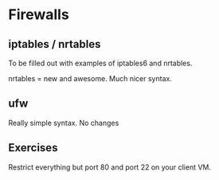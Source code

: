 # Firewalls

## iptables / nrtables

To be filled out with examples of iptables6 and nrtables.

nrtables = new and awesome. Much nicer syntax.

## ufw

Really simple syntax. No changes

## Exercises

Restrict everything but port 80 and port 22 on your client VM.
